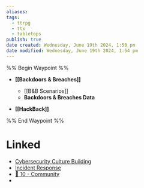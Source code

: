 ```yaml
---
aliases: 
tags:
  - ttrpg
  - ttx
  - tabletops
publish: true
date created: Wednesday, June 19th 2024, 1:50 pm
date modified: Wednesday, June 19th 2024, 1:54 pm
---
```


%% Begin Waypoint %%
- **[[Backdoors & Breaches]]**
	- [[B&B Scenarios]]
	- **Backdoors & Breaches Data**

- **[[HackBack]]**

%% End Waypoint %%

# Linked
- [Cybersecurity Culture Building](../Cybersecurity%20Culture%20Building/Cybersecurity%20Culture%20Building.md) 
- [Incident Response](../Incident%20Response/Incident%20Response.md) 
- [📁 10 - Community](../../📁%2010%20-%20Community/📁%2010%20-%20Community.md) 
- 